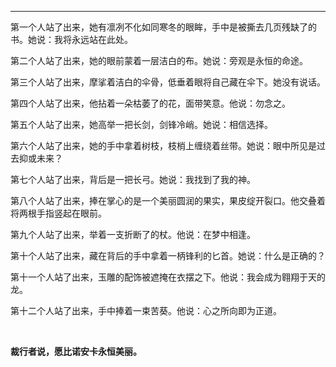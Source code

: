 
---
第一个人站了出来，她有凛冽不化如同寒冬的眼眸，手中是被撕去几页残缺了的书。她说：我将永远站在此处。

第二个人站了出来，她的眼前蒙着一层洁白的布。她说：旁观是永恒的命途。

第三个人站了出来，摩挲着洁白的伞骨，低垂着眼将自己藏在伞下。她没有说话。

第四个人站了出来，他拈着一朵枯萎了的花，面带笑意。他说：勿念之。

第五个人站了出来，她高举一把长剑，剑锋冷峭。她说：相信选择。

第六个人站了出来，她的手中拿着树枝，枝梢上缠绕着丝带。她说：眼中所见是过去抑或未来？

第七个人站了出来，背后是一把长弓。她说：我找到了我的神。

第八个人站了出来，捧在掌心的是一个美丽圆润的果实，果皮绽开裂口。他交叠着将两根手指竖起在眼前。

第九个人站了出来，举着一支折断了的杖。他说：在梦中相逢。

第十个人站了出来，藏在背后的手中拿着一柄锋利的匕首。她说：什么是正确的？

第十一个人站了出来，玉雕的配饰被遮掩在衣摆之下。他说：我会成为翱翔于天的龙。

第十二个人站了出来，手中捧着一束苦葵。他说：心之所向即为正道。

<br>

**裁行者说，愿比诺安卡永恒美丽。**
